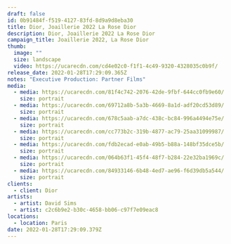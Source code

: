 ```yaml
---
draft: false
id: 0b91484f-f519-4127-83fd-8d9a9d8eba30
title: Dior, Joaillerie 2022 La Rose Dior
description: Dior, Joaillerie 2022 La Rose Dior
campaign_title: Joaillerie 2022, La Rose Dior
thumb:
  image: ""
  size: landscape
  video: https://ucarecdn.com/cd4e02c0-f1f1-4c49-9320-4328035c0b9f/
release_date: 2022-01-28T17:29:09.365Z
notes: "Executive Production: Partner Films"
media:
  - media: https://ucarecdn.com/81f4c742-2076-42de-9fbf-644cc0fb9e60/
    size: portrait
  - media: https://ucarecdn.com/69712a8b-5a3b-4669-8a1d-adf20cd53d89/
    size: portrait
  - media: https://ucarecdn.com/678c5aab-a7dc-438c-bc84-996a4494e75e/
    size: portrait
  - media: https://ucarecdn.com/cc773b2c-319b-4877-ac79-25aa31099987/
    size: portrait
  - media: https://ucarecdn.com/fdb2ecad-e0ab-49b5-b88a-148bf35dce5b/
    size: portrait
  - media: https://ucarecdn.com/064b63f1-45f4-48f7-b284-22e32ba1969c/
    size: portrait
  - media: https://ucarecdn.com/84933146-6b48-4ed7-ae96-f6d39db5a544/
    size: portrait
clients:
  - client: Dior
artists:
  - artist: David Sims
  - artist: c2c6b9e2-b30c-4658-bb06-c97f7e09eac8
locations:
  - location: Paris
date: 2022-01-28T17:29:09.379Z
---
```

